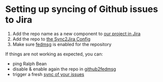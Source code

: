 # Setting up syncing of Github issues to Jira

1. Add the repo name as a new component to [our project in Jira](https://issues.redhat.com/projects/PACKIT?selectedItem=com.atlassian.jira.jira-projects-plugin:components-page)
2. Add the repo to [the Sync2Jira Config](https://gitlab.cee.redhat.com/devops/factory2-openshift-templates/-/blob/master/prototypes/sync2jira/sync2jira.yml#L286)
3. Make sure [fedmsg](https://apps.fedoraproject.org/github2fedmsg) is enabled for the repository

If things are not working as expected, you can:

- ping Ralph Bean
- disable & enable again the repo in [github2fedmsg](https://apps.fedoraproject.org/github2fedmsg)
- trigger a fresh [sync of your issues](http://sync2jira-sync-page-sync2jira.apps.ocp-c1.prod.psi.redhat.com/github)
